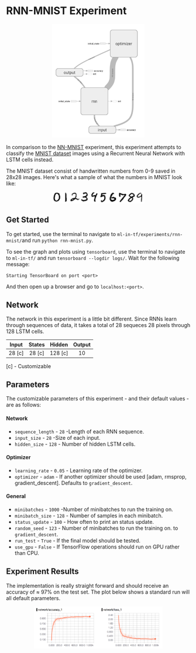 # RNN-MNIST Experiment

<p align="center">
  <img src="../../images/graphs/rnn-mnist-graph.png", width="50%"/>
</p>

In comparison to the [NN-MNIST](../nn-mnist/) experiment, this experiment attempts to classify the [MNIST dataset](http://yann.lecun.com/exdb/mnist/) images using a Recurrent Neural Network with LSTM cells instead.

The MNIST dataset consist of handwritten numbers from 0-9 saved in 28x28 images. Here's what a sample of what the numbers in MNIST look like:

<p align="center">
  <img src="../../images/other/mnist-data.png", width="50%"/>
</p>

## Get Started
To get started, use the terminal to navigate to ```ml-in-tf/experiments/rnn-mnist/```and run ```python rnn-mnist.py```.

To see the graph and plots using ```tensorboard```, use the terminal to navigate to ```ml-in-tf/``` and run ```tensorboard --logdir logs/```. Wait for the following message:

```
Starting TensorBoard on port <port>
```
And then open up a browser and go to ```localhost:<port>```.

## Network
The network in this experiment is a little bit different. Since RNNs learn through sequences of data, it takes a total of 28 sequeces 28 pixels through 128 LSTM cells.


| Input | States | Hidden | Output |
|:-----:|:------:|:------:|:------:|
| 28 [c]| 28 [c] | 128 [c]| 10     |
[c] - Customizable

## Parameters
The customizable parameters of this experiment - and their default values - are as follows:

#### Network
* ```sequence_length``` -  ```28``` -Length of each RNN sequence.
* ```input_size``` -  ```28``` -Size of each input.
* ```hidden_size``` -  ```128``` - Number of hidden LSTM cells.

#### Optimizer
* ```learning_rate``` - ```0.05``` - Learning rate of the optimizer.
* ```optimizer``` -  ```adam``` -  If another optimizer should be used [adam, rmsprop, gradient_descent]. Defaults to ```gradient_descent```.

#### General
* ```minibatches``` -  ```1000``` -Number of minibatches to run the training on.
* ```minibatch_size``` - ```128``` - Number of samples in each minibatch.
* ```status_update``` -  ```100``` - How often to print an status update.
* ```random_seed``` - ```123``` -  Number of minibatches to run the training on.
to ```gradient_descent```.
* ```run_test``` - ```True``` - If the final model should be tested.
* ```use_gpu``` -  ```False``` - If TensorFlow operations should run on GPU rather than CPU.

## Experiment Results

The implementation is really straight forward and should receive an accuracy of ≈ 97% on the test set.
The plot below shows a standard run will all default parameters.
<p align="center">
  <img src="../../images/plots/rnn-mnist-plot.png", width="70%"/>
</p>
